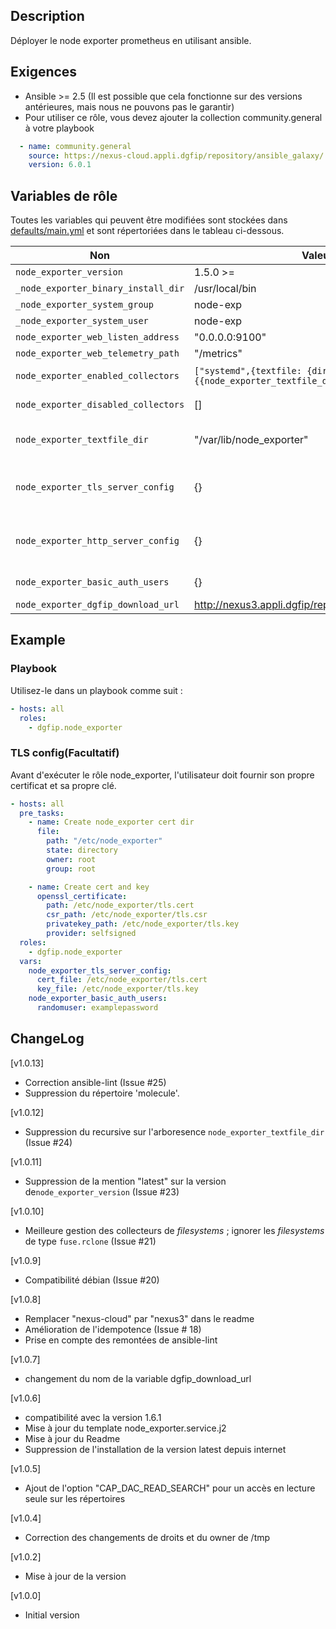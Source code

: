 ## Description

Déployer le node exporter prometheus en utilisant ansible.

## Exigences
- Ansible >= 2.5 (Il est possible que cela fonctionne sur des versions antérieures, mais nous ne pouvons pas le garantir)
- Pour utiliser ce rôle, vous devez ajouter la collection community.general à votre playbook
```yaml
  - name: community.general
    source: https://nexus-cloud.appli.dgfip/repository/ansible_galaxy/
    version: 6.0.1 
```
## Variables de rôle

Toutes les variables qui peuvent être modifiées sont stockées dans [defaults/main.yml](defaults/main.yml) et sont répertoriées dans le tableau ci-dessous.

| Non                                | Valeur par défaut                                                               | Description                                                                                                                                                                                                                                                          |
|-------------------------------------|-----------------------------------------------------------------------------|----------------------------------------------------------------------------------------------------------------------------------------------------------------------------------------------------------------------------------------------------------------------|
| `node_exporter_version`             | 1.5.0  >=                                                                   | Version du paquet de nopde-exporter.                                                                                                                                                                                                    |
| `_node_exporter_binary_install_dir` | /usr/local/bin                                                              | Dossier d'installation de l'exportateur Node                                                                                                                                                                                                                                    |
| `_node_exporter_system_group`       | node-exp                                                                    | Node exporter System Group                                                                                                                                                                                                                                           |
| `_node_exporter_system_user`        | node-exp                                                                    | Node exporter  Utilisateur du système                                                                                                                                                                                                                                            |
| `node_exporter_web_listen_address`  | "0.0.0.0:9100"                                                              | Adresse sur laquelle le node exporter écoutera                                                                                                                                                                                                                          |
| `node_exporter_web_telemetry_path`  | "/metrics"                                                                  | Chemin sous lequel les mesures doivent être exposées                                                                                                                                                                                                                                   |
| `node_exporter_enabled_collectors`  | ```["systemd",{textfile: {directory: "{{node_exporter_textfile_dir}}"}}]``` | Liste de fichiers définissant les collecteurs activés en plus et leur configuration. Il ajoute des collecteurs à [ceux activés par défaut](https://github.com/prometheus/node_exporter#enabled-by-default).                                                                    |
| `node_exporter_disabled_collectors` | []                                                                          | Liste des collecteurs désactivés. Par défaut, node_exporter désactive les collecteurs listés [ici](https://github.com/prometheus/node_exporter#disabled-by-default).                                                                                                            |
| `node_exporter_textfile_dir`        | "/var/lib/node_exporter"                                                    | Répertoire utilisé par le [Collecteur de fichiers texte](https://github.com/prometheus/node_exporter#textfile-collector). Pour obtenir les permissions d'écrire des métriques dans ce répertoire, les utilisateurs doivent être dans le groupe système `node-exp`. Note__ : Plus d'informations dans le guide TROUBLESHOOTING.md. 
| `node_exporter_tls_server_config`   | {}                                                                          | Configuration de l'authentification TLS. Les clés et les valeurs sont les mêmes que dans [node_exporter docs].(https://github.com/prometheus/node_exporter/blob/master/https/README.md#sample-config).                                                                                |
| `node_exporter_http_server_config`  | {}                                                                          | Config pour le support HTTP/2. Les clés et les valeurs sont les mêmes que dans [node_exporter docs].(https://github.com/prometheus/node_exporter/blob/master/https/README.md#sample-config).                                                                                           |
| `node_exporter_basic_auth_users`    | {}                                                                          | Dictionnaire d'utilisateurs et de mots de passe pour l'authentification de base. Les mots de passe sont automatiquement hachés avec bcrypt.                                                                                                                                                           |
| `node_exporter_dgfip_download_url`  | http://nexus3.appli.dgfip/repository/prometheus_node_exporter          | URL du node exporter binaire  dans Nexus Cloud.                                                                                                                                                                                                                          |

## Example

### Playbook

Utilisez-le dans un playbook comme suit :
```yaml
- hosts: all
  roles:
    - dgfip.node_exporter
```

### TLS config(Facultatif)

Avant d'exécuter le rôle node_exporter, l'utilisateur doit fournir son propre certificat et sa propre clé.
```yaml
- hosts: all
  pre_tasks:
    - name: Create node_exporter cert dir
      file:
        path: "/etc/node_exporter"
        state: directory
        owner: root
        group: root

    - name: Create cert and key
      openssl_certificate:
        path: /etc/node_exporter/tls.cert
        csr_path: /etc/node_exporter/tls.csr
        privatekey_path: /etc/node_exporter/tls.key
        provider: selfsigned
  roles:
    - dgfip.node_exporter
  vars:
    node_exporter_tls_server_config:
      cert_file: /etc/node_exporter/tls.cert
      key_file: /etc/node_exporter/tls.key
    node_exporter_basic_auth_users:
      randomuser: examplepassword 
```
## ChangeLog

[v1.0.13]
  * Correction ansible-lint (Issue #25)
  * Suppression du répertoire 'molecule'.

[v1.0.12]
  * Suppression du recursive sur l'arboresence `node_exporter_textfile_dir` (Issue #24)

[v1.0.11]
  * Suppression de la mention "latest" sur la version de`node_exporter_version` (Issue #23) 

[v1.0.10]
  * Meilleure gestion des collecteurs de *filesystems* ; ignorer les *filesystems* de type `fuse.rclone` (Issue #21)
  
[v1.0.9]
  * Compatibilité débian (Issue #20)
  
[v1.0.8]
  * Remplacer "nexus-cloud" par "nexus3" dans le readme
  * Amélioration de l'idempotence (Issue # 18)
  * Prise en compte des remontées de ansible-lint

[v1.0.7]
  * changement du nom de la variable dgfip_download_url

[v1.0.6]
  * compatibilité avec la version 1.6.1
  * Mise à jour du template node_exporter.service.j2
  * Mise à jour du Readme
  * Suppression de l'installation de la version latest depuis internet

[v1.0.5]
  * Ajout de l'option "CAP_DAC_READ_SEARCH" pour un accès en lecture seule sur les répertoires

[v1.0.4]
  * Correction des changements de droits et du owner de /tmp

[v1.0.2]
  * Mise à jour de la version

[v1.0.0]
  * Initial version
